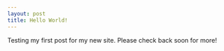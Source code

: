 ```yaml
---
layout: post
title: Hello World!
---
```

Testing my first post for my new site. Please check back soon for more!

